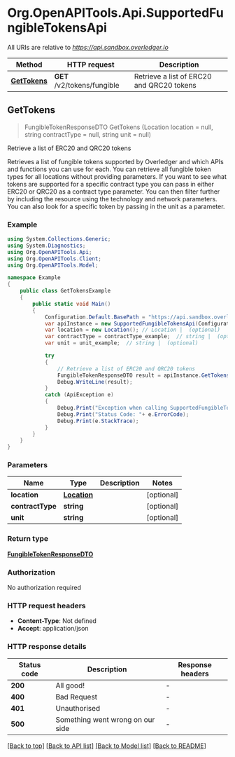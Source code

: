 # Org.OpenAPITools.Api.SupportedFungibleTokensApi

All URIs are relative to *https://api.sandbox.overledger.io*

Method | HTTP request | Description
------------- | ------------- | -------------
[**GetTokens**](SupportedFungibleTokensApi.md#gettokens) | **GET** /v2/tokens/fungible | Retrieve a list of ERC20 and QRC20 tokens



## GetTokens

> FungibleTokenResponseDTO GetTokens (Location location = null, string contractType = null, string unit = null)

Retrieve a list of ERC20 and QRC20 tokens

Retrieves a list of fungible tokens supported by Overledger and which APIs and functions you can use for each. You can retrieve all fungible token types for all locations without providing parameters. If you want to see what tokens are supported for a specific contract type you can pass in either ERC20 or QRC20 as a contract type parameter. You can then filter further by including the resource using the technology and network parameters. You can also look for a specific token by passing in the unit as a parameter.

### Example

```csharp
using System.Collections.Generic;
using System.Diagnostics;
using Org.OpenAPITools.Api;
using Org.OpenAPITools.Client;
using Org.OpenAPITools.Model;

namespace Example
{
    public class GetTokensExample
    {
        public static void Main()
        {
            Configuration.Default.BasePath = "https://api.sandbox.overledger.io";
            var apiInstance = new SupportedFungibleTokensApi(Configuration.Default);
            var location = new Location(); // Location |  (optional) 
            var contractType = contractType_example;  // string |  (optional) 
            var unit = unit_example;  // string |  (optional) 

            try
            {
                // Retrieve a list of ERC20 and QRC20 tokens
                FungibleTokenResponseDTO result = apiInstance.GetTokens(location, contractType, unit);
                Debug.WriteLine(result);
            }
            catch (ApiException e)
            {
                Debug.Print("Exception when calling SupportedFungibleTokensApi.GetTokens: " + e.Message );
                Debug.Print("Status Code: "+ e.ErrorCode);
                Debug.Print(e.StackTrace);
            }
        }
    }
}
```

### Parameters


Name | Type | Description  | Notes
------------- | ------------- | ------------- | -------------
 **location** | [**Location**](Location.md)|  | [optional] 
 **contractType** | **string**|  | [optional] 
 **unit** | **string**|  | [optional] 

### Return type

[**FungibleTokenResponseDTO**](FungibleTokenResponseDTO.md)

### Authorization

No authorization required

### HTTP request headers

- **Content-Type**: Not defined
- **Accept**: application/json


### HTTP response details
| Status code | Description | Response headers |
|-------------|-------------|------------------|
| **200** | All good! |  -  |
| **400** | Bad Request |  -  |
| **401** | Unauthorised |  -  |
| **500** | Something went wrong on our side |  -  |

[[Back to top]](#)
[[Back to API list]](../README.md#documentation-for-api-endpoints)
[[Back to Model list]](../README.md#documentation-for-models)
[[Back to README]](../README.md)

